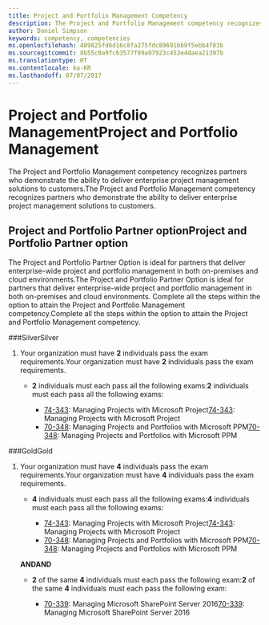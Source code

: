 ```yaml
---
title: Project and Portfolio Management Competency
description: The Project and Portfolio Management competency recognizes partners who demonstrate the ability to deliver enterprise project management solutions to customers.
author: Daniel Simpson
keywords: competency, competencies
ms.openlocfilehash: 489825fd6d16c8fa275fdc89691bb9f5ebb4f83b
ms.sourcegitcommit: 8b55c0a9fc63577f09a97923c453e4daea21397b
ms.translationtype: HT
ms.contentlocale: ko-KR
ms.lasthandoff: 07/07/2017
---
```

# <a name="project-and-portfolio-management"></a><span data-ttu-id="9fc88-104">Project and Portfolio Management</span><span class="sxs-lookup"><span data-stu-id="9fc88-104">Project and Portfolio Management</span></span> 
<span data-ttu-id="9fc88-105">The Project and Portfolio Management competency recognizes partners who demonstrate the ability to deliver enterprise project management solutions to customers.</span><span class="sxs-lookup"><span data-stu-id="9fc88-105">The Project and Portfolio Management competency recognizes partners who demonstrate the ability to deliver enterprise project management solutions to customers.</span></span>

## <a name="project-and-portfolio-partner-option"></a><span data-ttu-id="9fc88-106">Project and Portfolio Partner option</span><span class="sxs-lookup"><span data-stu-id="9fc88-106">Project and Portfolio Partner option</span></span>
<span data-ttu-id="9fc88-107">The Project and Portfolio Partner Option is ideal for partners that deliver enterprise-wide project and portfolio management in both on-premises and cloud environments.</span><span class="sxs-lookup"><span data-stu-id="9fc88-107">The Project and Portfolio Partner Option is ideal for partners that deliver enterprise-wide project and portfolio management in both on-premises and cloud environments.</span></span> <span data-ttu-id="9fc88-108">Complete all the steps within the option to attain the Project and Portfolio Management competency.</span><span class="sxs-lookup"><span data-stu-id="9fc88-108">Complete all the steps within the option to attain the Project and Portfolio Management competency.</span></span>

###<a name="silver"></a><span data-ttu-id="9fc88-109">Silver</span><span class="sxs-lookup"><span data-stu-id="9fc88-109">Silver</span></span>
1. <span data-ttu-id="9fc88-110">Your organization must have **2** individuals pass the exam requirements.</span><span class="sxs-lookup"><span data-stu-id="9fc88-110">Your organization must have **2** individuals pass the exam requirements.</span></span>

    - <span data-ttu-id="9fc88-111">**2** individuals must each pass all the following exams:</span><span class="sxs-lookup"><span data-stu-id="9fc88-111">**2** individuals must each pass all the following exams:</span></span>

        * <span data-ttu-id="9fc88-112">[74-343](https://www.microsoft.com/en-us/learning/exam-74-343.aspx): Managing Projects with Microsoft Project</span><span class="sxs-lookup"><span data-stu-id="9fc88-112">[74-343](https://www.microsoft.com/en-us/learning/exam-74-343.aspx): Managing Projects with Microsoft Project</span></span>
        * <span data-ttu-id="9fc88-113">[70-348](https://www.microsoft.com/en-us/learning/exam-70-348.aspx): Managing Projects and Portfolios with Microsoft PPM</span><span class="sxs-lookup"><span data-stu-id="9fc88-113">[70-348](https://www.microsoft.com/en-us/learning/exam-70-348.aspx): Managing Projects and Portfolios with Microsoft PPM</span></span>

###<a name="gold"></a><span data-ttu-id="9fc88-114">Gold</span><span class="sxs-lookup"><span data-stu-id="9fc88-114">Gold</span></span>
1. <span data-ttu-id="9fc88-115">Your organization must have **4** individuals pass the exam requirements.</span><span class="sxs-lookup"><span data-stu-id="9fc88-115">Your organization must have **4** individuals pass the exam requirements.</span></span>

    - <span data-ttu-id="9fc88-116">**4** individuals must each pass all the following exams:</span><span class="sxs-lookup"><span data-stu-id="9fc88-116">**4** individuals must each pass all the following exams:</span></span>

        * <span data-ttu-id="9fc88-117">[74-343](https://www.microsoft.com/en-us/learning/exam-74-343.aspx): Managing Projects with Microsoft Project</span><span class="sxs-lookup"><span data-stu-id="9fc88-117">[74-343](https://www.microsoft.com/en-us/learning/exam-74-343.aspx): Managing Projects with Microsoft Project</span></span>
        * <span data-ttu-id="9fc88-118">[70-348](https://www.microsoft.com/en-us/learning/exam-70-348.aspx): Managing Projects and Portfolios with Microsoft PPM</span><span class="sxs-lookup"><span data-stu-id="9fc88-118">[70-348](https://www.microsoft.com/en-us/learning/exam-70-348.aspx): Managing Projects and Portfolios with Microsoft PPM</span></span>

    **<span data-ttu-id="9fc88-119">AND</span><span class="sxs-lookup"><span data-stu-id="9fc88-119">AND</span></span>** 

    - <span data-ttu-id="9fc88-120">**2** of the same **4** individuals must each pass the following exam:</span><span class="sxs-lookup"><span data-stu-id="9fc88-120">**2** of the same **4** individuals must each pass the following exam:</span></span>

        *  <span data-ttu-id="9fc88-121">[70-339](https://www.microsoft.com/en-us/learning/exam-70-339.aspx): Managing Microsoft SharePoint Server 2016</span><span class="sxs-lookup"><span data-stu-id="9fc88-121">[70-339](https://www.microsoft.com/en-us/learning/exam-70-339.aspx): Managing Microsoft SharePoint Server 2016</span></span>
